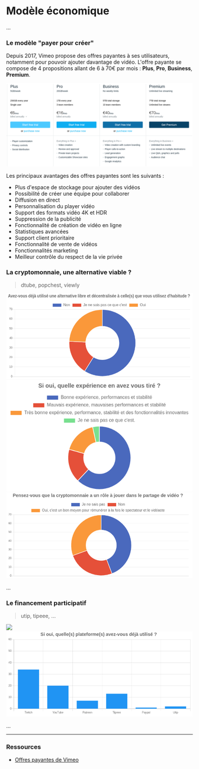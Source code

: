 # Modèle économique

...

### Le modèle "payer pour créer"

Depuis 2017, Vimeo propose des offres payantes à ses utilisateurs, notamment pour pouvoir ajouter davantage de vidéo. L'offre payante se compose de 4 propositions allant de 6 à 70€ par mois : **Plus**, **Pro**, **Business**, **Premium**.

![](../assets/screenshot_35.png)

Les principaux avantages des offres payantes sont les suivants :

- Plus d'espace de stockage pour ajouter des vidéos
- Possibilité de créer une équipe pour collaborer
- Diffusion en direct
- Personnalisation du player vidéo
- Support des formats vidéo 4K et HDR
- Suppression de la publicité
- Fonctionnalité de création de vidéo en ligne
- Statistiques avancées
- Support client prioritaire
- Fonctionnalité de vente de vidéos
- Fonctionnalités marketing
- Meilleur contrôle du respect de la vie privée

### La cryptomonnaie, une alternative viable ?

> dtube, popchest, viewly

![](../assets/study_16.png)
![](../assets/study_18.png)
![](../assets/study_17.png)

...

### Le financement participatif

> utip, tipeee, ...

![](../assets/study_14.png)
![](../assets/study_15.png)

...

* * *

### Ressources

-   [Offres payantes de Vimeo][1]

[1]: https://vimeo.com/upgrade
